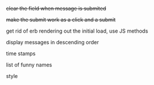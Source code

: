 ~~clear the field when message is submited~~

~~make the submit work as a click and a submit~~

get rid of erb rendering out the initial load, use JS methods

display messages in descending order

time stamps

list of funny names

style
